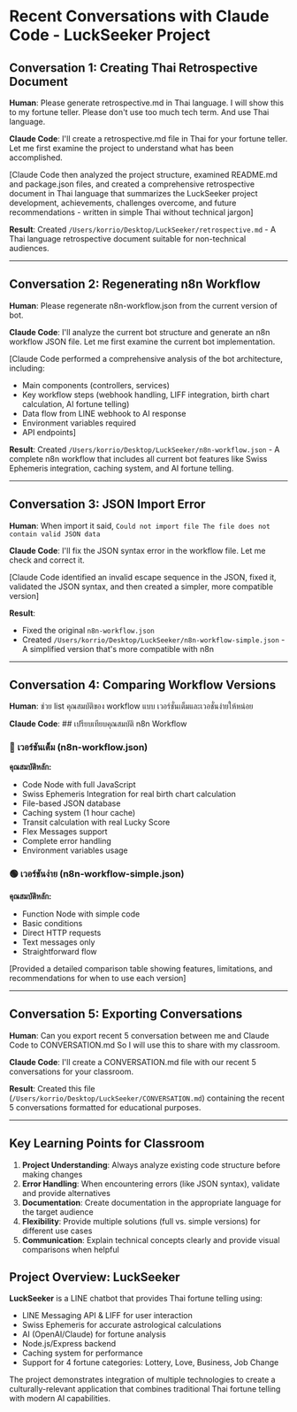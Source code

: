 # Recent Conversations with Claude Code - LuckSeeker Project

## Conversation 1: Creating Thai Retrospective Document
**Human**: Please generate retrospective.md in Thai language. I will show this to my fortune teller. Please don't use too much tech term. And use Thai language.

**Claude Code**: I'll create a retrospective.md file in Thai for your fortune teller. Let me first examine the project to understand what has been accomplished.

[Claude Code then analyzed the project structure, examined README.md and package.json files, and created a comprehensive retrospective document in Thai language that summarizes the LuckSeeker project development, achievements, challenges overcome, and future recommendations - written in simple Thai without technical jargon]

**Result**: Created `/Users/korrio/Desktop/LuckSeeker/retrospective.md` - A Thai language retrospective document suitable for non-technical audiences.

---

## Conversation 2: Regenerating n8n Workflow
**Human**: Please regenerate n8n-workflow.json from the current version of bot.

**Claude Code**: I'll analyze the current bot structure and generate an n8n workflow JSON file. Let me first examine the current bot implementation.

[Claude Code performed a comprehensive analysis of the bot architecture, including:
- Main components (controllers, services) 
- Key workflow steps (webhook handling, LIFF integration, birth chart calculation, AI fortune telling)
- Data flow from LINE webhook to AI response
- Environment variables required
- API endpoints]

**Result**: Created `/Users/korrio/Desktop/LuckSeeker/n8n-workflow.json` - A complete n8n workflow that includes all current bot features like Swiss Ephemeris integration, caching system, and AI fortune telling.

---

## Conversation 3: JSON Import Error
**Human**: When import it said, `Could not import file The file does not contain valid JSON data`

**Claude Code**: I'll fix the JSON syntax error in the workflow file. Let me check and correct it.

[Claude Code identified an invalid escape sequence in the JSON, fixed it, validated the JSON syntax, and then created a simpler, more compatible version]

**Result**: 
- Fixed the original `n8n-workflow.json` 
- Created `/Users/korrio/Desktop/LuckSeeker/n8n-workflow-simple.json` - A simplified version that's more compatible with n8n

---

## Conversation 4: Comparing Workflow Versions
**Human**: ช่วย list คุณสมบัติของ workflow แบบ เวอร์ชั่นเต็มและเวอชั่นง่ายให้หน่อย

**Claude Code**: ## เปรียบเทียบคุณสมบัติ n8n Workflow

### 🔵 **เวอร์ชันเต็ม** (n8n-workflow.json)
**คุณสมบัติหลัก:**
- Code Node with full JavaScript
- Swiss Ephemeris Integration for real birth chart calculation
- File-based JSON database
- Caching system (1 hour cache)
- Transit calculation with real Lucky Score
- Flex Messages support
- Complete error handling
- Environment variables usage

### 🟢 **เวอร์ชันง่าย** (n8n-workflow-simple.json)
**คุณสมบัติหลัก:**
- Function Node with simple code
- Basic conditions
- Direct HTTP requests
- Text messages only
- Straightforward flow

[Provided a detailed comparison table showing features, limitations, and recommendations for when to use each version]

---

## Conversation 5: Exporting Conversations
**Human**: Can you export recent 5 conversation between me and Claude Code to CONVERSATION.md So I will use this to share with my classroom.

**Claude Code**: I'll create a CONVERSATION.md file with our recent 5 conversations for your classroom.

**Result**: Created this file (`/Users/korrio/Desktop/LuckSeeker/CONVERSATION.md`) containing the recent 5 conversations formatted for educational purposes.

---

## Key Learning Points for Classroom

1. **Project Understanding**: Always analyze existing code structure before making changes
2. **Error Handling**: When encountering errors (like JSON syntax), validate and provide alternatives
3. **Documentation**: Create documentation in the appropriate language for the target audience
4. **Flexibility**: Provide multiple solutions (full vs. simple versions) for different use cases
5. **Communication**: Explain technical concepts clearly and provide visual comparisons when helpful

## Project Overview: LuckSeeker

**LuckSeeker** is a LINE chatbot that provides Thai fortune telling using:
- LINE Messaging API & LIFF for user interaction
- Swiss Ephemeris for accurate astrological calculations
- AI (OpenAI/Claude) for fortune analysis
- Node.js/Express backend
- Caching system for performance
- Support for 4 fortune categories: Lottery, Love, Business, Job Change

The project demonstrates integration of multiple technologies to create a culturally-relevant application that combines traditional Thai fortune telling with modern AI capabilities.